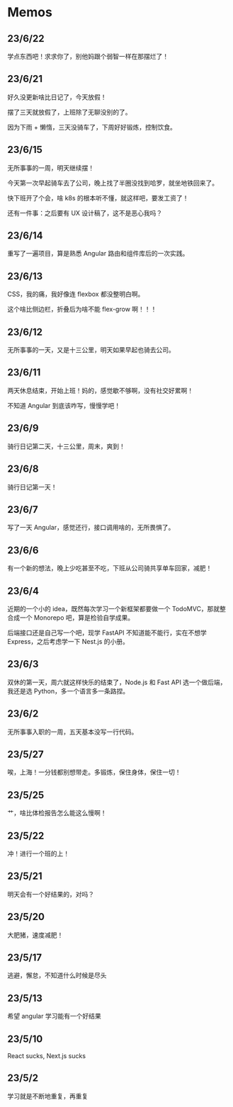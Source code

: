 # Memos

## 23/6/22

学点东西吧！求求你了，别他妈跟个弱智一样在那摆烂了！

## 23/6/21

好久没更新啥比日记了，今天放假！

摆了三天就放假了，上班除了无聊没别的了。

因为下雨 + 懒惰，三天没骑车了，下周好好锻炼，控制饮食。

## 23/6/15

无所事事的一周，明天继续摆！

今天第一次早起骑车去了公司，晚上找了半圈没找到哈罗，就坐地铁回来了。

快下班开了个会，啥 k8s 的根本听不懂，就这样吧，要发工资了！

还有一件事：之后要有 UX 设计稿了，这不是恶心我吗？

## 23/6/14

重写了一遍项目，算是熟悉 Angular 路由和组件库后的一次实践。

## 23/6/13

CSS，我的痛，我好像连 flexbox 都没整明白啊。

这个啥比侧边栏，折叠后为啥不能 flex-grow 啊！！！

## 23/6/12

无所事事的一天，又是十三公里，明天如果早起也骑去公司。

## 23/6/11

两天休息结束，开始上班！妈的，感觉歇不够啊，没有社交好累啊！

不知道 Angular 到底该咋写，慢慢学吧！

## 23/6/9

骑行日记第二天，十三公里，周末，爽到！

## 23/6/8

骑行日记第一天！

## 23/6/7

写了一天 Angular，感觉还行，接口调用啥的，无所畏惧了。

## 23/6/6

有一个新的想法，晚上少吃甚至不吃，下班从公司骑共享单车回家，减肥！

## 23/6/4

近期的一个小的 idea，既然每次学习一个新框架都要做一个 TodoMVC，那就整合成一个 Monorepo 吧，算是检验自学成果。

后端接口还是自己写一个吧，现学 FastAPI 不知道能不能行，实在不想学 Express，之后考虑学一下 Nest.js 的小册。


## 23/6/3

双休的第一天，周六就这样快乐的结束了，Node.js 和 Fast API 选一个做后端，我还是选 Python，多一个语言多一条路捏。

## 23/6/2

无所事事入职的一周，五天基本没写一行代码。

## 23/5/27

唉，上海！一分钱都别想带走。多锻炼，保住身体，保住一切！

## 23/5/25

艹，啥比体检报告怎么能这么慢啊！

## 23/5/22

冲！进行一个班的上！

## 23/5/21

明天会有一个好结果的，对吗？

## 23/5/20

大肥猪，速度减肥！

## 23/5/17

逃避，懈怠，不知道什么时候是尽头

## 23/5/13

希望 angular 学习能有一个好结果

## 23/5/10

React sucks, Next.js sucks

## 23/5/2

学习就是不断地重复，再重复
